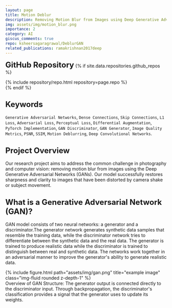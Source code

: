 ```yaml
---
layout: page
title: Motion Deblur
description: Removing Motion Blur from Images using Deep Generative Adversarial Network
img: assets/img/motion_blur.png
importance: 2
category: AI
giscus_comments: true
repo: ksheersagaragrawal/DeblurGAN
related_publications: ramakrishnan2017deep
---
```


<span style="font-size: 24px;font-weight: bold;">GitHub Repository</span>
{% if site.data.repositories.github_repos %}
<div class="repositories d-flex flex-wrap flex-md-row flex-column justify-content-between align-items-center">
    {% include repository/repo.html repository=page.repo %}
</div>
{% endif %}

## <span style="font-size: 24px;font-weight: bold;">Keywords <a href="{{ site.baseurl }}/assets/pdf/Deblur_Poster.pdf" title="CV"><i class="fas fa-file-pdf"></i></a></span>
`Generative Adversarial Networks`, `Dense Connections`, `Skip Connections`, `L1 Loss`, `Adversarial Loss`, `Perceptual Loss`, `Differential Augmentation`, `PyTorch Implementation`, `GAN Discriminator`, `GAN Generator`, `Image Quality Metrics`, `PSNR`, `SSIM`, `Motion Deblurring`, `Deep Convolutional Networks`.

## <span style="font-size: 24px;font-weight: bold;">Project Overview <a href="{{ site.baseurl }}/assets/pdf/deblurgan_report.pdf" title="CV"><i class="fas fa-file-pdf"></i></a></span>
Our research project aims to address the common challenge in photography and computer vision: removing motion blur from images using the Deep Generative Adversarial Networks (GANs). Our model successfully restores sharpness and clarity to images that have been distorted by camera shake or subject movement.

## <span style="font-size: 24px;font-weight: bold;">What is a Generative Adversarial Network (GAN)?</span>
GAN model consists of two neural networks: a generator and a discriminator.The generator network generates synthetic data samples that resemble the training data, while the discriminator network tries to differentiate between the synthetic data and the real data. The generator is trained to produce realistic data while the discriminator is trained to distinguish between real and synthetic data. The networks work together in an adversarial manner to improve the generator's ability to generate realistic data.

<div class="row">
    <div class="col-sm-12 mt-md-0 mx-auto text-center">
         {% include figure.html path="assets/img/gan.png" title="example image" class="img-fluid rounded z-depth-1" %}
    </div>
</div>
<div class="caption">
    Overview of GAN Structure: The generator output is connected directly to the discriminator input. Through backpropagation, the discriminator's classification provides a signal that the generator uses to update its weights.
</div>
